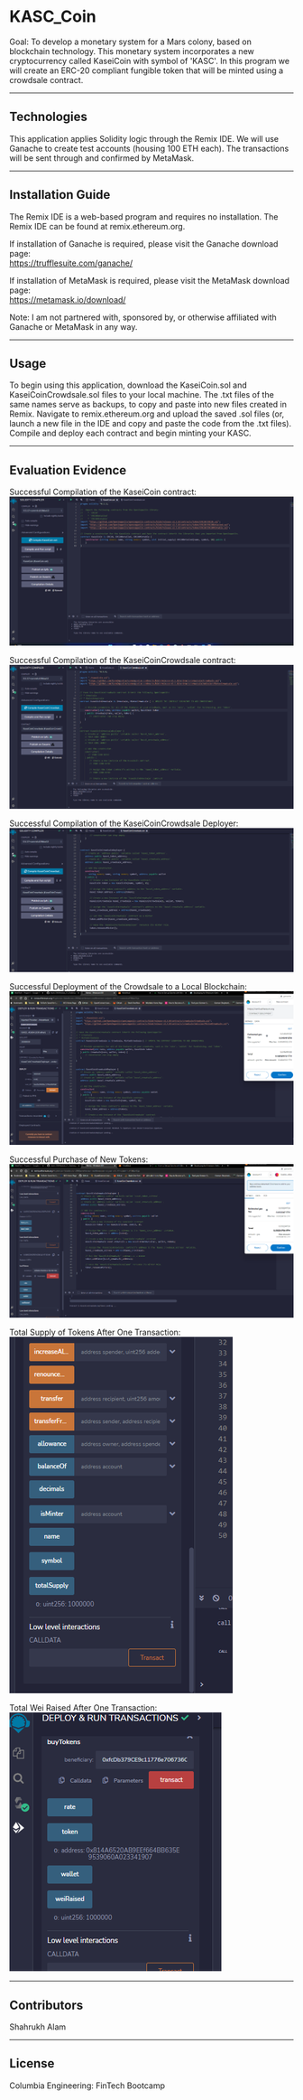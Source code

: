# KASC_Coin
Goal: To develop a monetary system for a Mars colony, based on blockchain technology. This monetary system incorporates a new cryptocurrency called KaseiCoin with symbol of 'KASC'. In this program we will create an ERC-20 compliant fungible token that will be minted using a crowdsale contract. 

---

## Technologies

This application applies Solidity logic through the Remix IDE. We will use Ganache to create test accounts (housing 100 ETH each). The transactions will be sent through and confirmed by MetaMask.   

---

## Installation Guide  

The Remix IDE is a web-based program and requires no installation. The Remix IDE can be found at remix.ethereum.org.  

If installation of Ganache is required, please visit the Ganache download page:  
https://trufflesuite.com/ganache/   

If installation of MetaMask is required, please visit the MetaMask download page:  
https://metamask.io/download/  

Note: I am not partnered with, sponsored by, or otherwise affiliated with Ganache or MetaMask in any way.   

---

## Usage  

To begin using this application, download the KaseiCoin.sol and KaseiCoinCrowdsale.sol files to your local machine. The .txt files of the same names serve as backups, to copy and paste into new files created in Remix. Navigate to remix.ethereum.org and upload the saved .sol files (or, launch a new file in the IDE and copy and paste the code from the .txt files). Compile and deploy each contract and begin minting your KASC. 

---

## Evaluation Evidence   

Successful Compilation of the KaseiCoin contract:  
<img src="Images/kaseicoin_compilation_successful.png">

Successful Compilation of the KaseiCoinCrowdsale contract:  
<img src="Images/kaseicoincrowdsale_compilation_successful.png">  

Successful Compilation of the KaseiCoinCrowdsale Deployer:  
<img src="Images/kaseicoincrowdsaledeployer_compilation_successful.png">  

Successful Deployment of the Crowdsale to a Local Blockchain:  
<img src="Images/crowdsale_deployer_metamask_confirmed.png">  

Successful Purchase of New Tokens:  
<img src="Images/buy_tokens_confirmed.png">  

Total Supply of Tokens After One Transaction:  
<img src="Images/total_supply_tokens.png">  

Total Wei Raised After One Transaction:  
<img src="Images/wei_raised.png">

---

## Contributors

Shahrukh Alam

---

## License

Columbia Engineering: FinTech Bootcamp